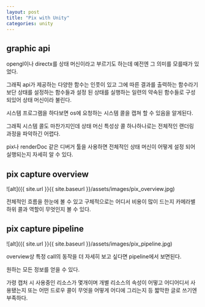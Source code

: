 ```yaml
---
layout: post
title: "Pix with Unity"
categories: unity
---
```


## graphic api 

opengl이나 directx를 상태 머신이라고 부르기도 하는데 예전엔 그 의미를 모를때가 있었다.

그래픽 api가 제공하는 다양한 함수는 인풋이 있고 그에 따른 결과를 출력하는 함수라기 보단 상태를 설정하는 함수들과 설정 된 상태를 실행하는 일련의 약속된 함수들로 구성 되있어 상태 머신이라 불린다.  
  
  
시스템 프로그램을 하다보면 os에 요청하는 시스템 콜을 캡쳐 할 수 있음을 알게된다.

그래픽 시스템 콜도 마찬가지인데 상태 머신 특성상 콜 하나하나로는 전체적인 랜더링 과정을 파악하긴 어렵다.
  
pix나 renderDoc 같은 디버거 툴을 사용하면 전체적인 상태 머신이 어떻게 설정 되어 실행되는지 자세히 알 수 있다.
  
  
## pix capture overview

![alt]({{ site.url }}{{ site.baseurl }}/assets/images/pix_overview.jpg)


전체적인 흐름을 한눈에 볼 수 있고 구체적으로는 어디서 비용이 많이 드는지 카메라별 하위 콜과 역할이 무엇인지 볼 수 있다.



## pix capture pipeline

![alt]({{ site.url }}{{ site.baseurl }}/assets/images/pix_pipeline.jpg)

overview상 특정 call의 동작을 더 자세히 보고 싶다면 pipeline에서 보면된다.

원하는 모든 정보를 얻을 수 있다.

가령 캡처 시 사용중인 리소스가 몇개이며 개별 리소스의 속성이 어떻고 어디어디서 사용됐는지 또는 어떤 드로우 콜이 무엇을 어떻게 어디에 그리는지 등 짧막한 글로 쓰기엔 부족하다.


































